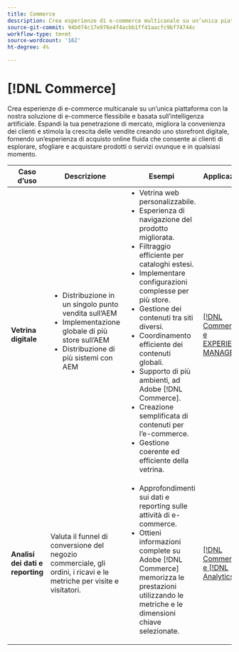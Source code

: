```yaml
---
title: Commerce
description: Crea esperienze di e-commerce multicanale su un’unica piattaforma con la nostra soluzione di e-commerce flessibile e basata sull’intelligenza artificiale.
source-git-commit: 94b074c17e976e4f4acbb1ff41aacfc9bf74744c
workflow-type: tm+mt
source-wordcount: '162'
ht-degree: 4%

---
```



# [!DNL Commerce]

Crea esperienze di e-commerce multicanale su un’unica piattaforma con la nostra soluzione di e-commerce flessibile e basata sull’intelligenza artificiale. Espandi la tua penetrazione di mercato, migliora la convenienza dei clienti e stimola la crescita delle vendite creando uno storefront digitale, fornendo un’esperienza di acquisto online fluida che consente ai clienti di esplorare, sfogliare e acquistare prodotti o servizi ovunque e in qualsiasi momento.

<table>

<thead>
    <tr>
      <th>Caso d’uso</th>
      <th>Descrizione</th>
      <th>Esempi</th>
      <th>Applicazioni</th>
    </tr>
  </thead>
  <tbody>
 <tr>
   <td><strong>Vetrina digitale</strong></td>
   <td><ul style="margin-top: 0;">
          <li>Distribuzione in un singolo punto vendita sull’AEM
          <li>Implementazione globale di più store sull’AEM</li>
          <li>Distribuzione di più sistemi con AEM</li>
        </ul>
  </td>
   <td>
    <ul style="margin-top: 0;">
          <li>Vetrina web personalizzabile.</li>
          <li>Esperienza di navigazione del prodotto migliorata.</li>
          <li>Filtraggio efficiente per cataloghi estesi.</li>
          <li>Implementare configurazioni complesse per più store.</li>
          <li>Gestione dei contenuti tra siti diversi.</li>
          <li>Coordinamento efficiente dei contenuti globali.</li>
          <li>Supporto di più ambienti, ad Adobe [!DNL Commerce].</li>
          <li>Creazione semplificata di contenuti per l’e-commerce.</li>
          <li>Gestione coerente ed efficiente della vetrina.</li>
      </ul>
    </td>
   <td><a href="/help/integrations/integrations-between-applications/experience-manager/experience-manager-commerce.md">[!DNL Commerce] e EXPERIENCE MANAGER</a></td>
 </tr> 
 <tr>
   <td><strong>Analisi dei dati e reporting<strong></td>
   <td>Valuta il funnel di conversione del negozio commerciale, gli ordini, i ricavi e le metriche per visite e visitatori.</td>
   <td><ul style="margin-top: 0;"><li>Approfondimenti sui dati e reporting sulle attività di e-commerce.</li><li>Ottieni informazioni complete su Adobe [!DNL Commerce] memorizza le prestazioni utilizzando le metriche e le dimensioni chiave selezionate.</li></ul></td>
   <td><a href="/help/integrations/integrations-between-applications/commerce/commerce-analytics.md">[!DNL Commerce] e [!DNL Analytics]</a></td>
 </tr>
 </tbody>
 </table>
